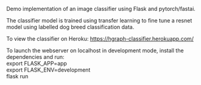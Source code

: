 Demo implementation of an image classifier using Flask and pytorch/fastai.

The classifier model is trained using transfer learning to fine tune a resnet model using labelled dog breed classification data.

To view the classifier on Heroku: https://hgraph-classifier.herokuapp.com/

To launch the webserver on localhost in development mode, install the dependencies and run:  
export FLASK_APP=app  
export FLASK_ENV=development  
flask run  
